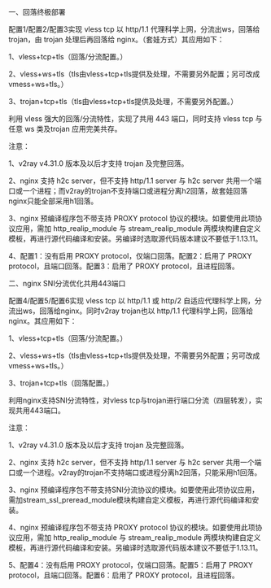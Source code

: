 一、回落终极部署

配置1/配置2/配置3实现 vless tcp 以 http/1.1 代理科学上网，分流出ws，回落给 trojan，由 trojan 处理后再回落给 nginx。（套娃方式）其应用如下：

1、vless+tcp+tls（回落/分流配置。）

2、vless+ws+tls（tls由vless+tcp+tls提供及处理，不需要另外配置；另可改成vmess+ws+tls。）

3、trojan+tcp+tls（tls由vless+tcp+tls提供及处理，不需要另外配置。）

利用 vless 强大的回落/分流特性，实现了共用 443 端口，同时支持 vless tcp 与任意 ws 类及trojan 应用完美共存。

注意：

1、v2ray v4.31.0 版本及以后才支持 trojan 及完整回落。

2、nginx 支持 h2c server，但不支持 http/1.1 server 与 h2c server 共用一个端口或一个进程；而v2ray的trojan不支持端口或进程分离h2回落，故套娃回落nginx只能全部采用h1回落。

3、nginx 预编译程序包不带支持 PROXY protocol 协议的模块。如要使用此项协议应用，需加 http_realip_module 与 stream_realip_module 两模块构建自定义模板，再进行源代码编译和安装。另编译时选取源代码版本建议不要低于1.13.11。

4、配置1：没有启用 PROXY protocol，仅端口回落。配置2：启用了 PROXY protocol，且端口回落。配置3：启用了 PROXY protocol，且进程回落。


二、nginx SNI分流优化共用443端口

配置4/配置5/配置6实现 vless tcp 以 http/1.1 或 http/2 自适应代理科学上网，分流出ws，回落给nginx。同时v2ray trojan也以 http/1.1 代理科学上网，回落给nginx。其应用如下：

1、vless+tcp+tls（回落/分流配置。）

2、vless+ws+tls（tls由vless+tcp+tls提供及处理，不需要另外配置；另可改成vmess+ws+tls。）

3、trojan+tcp+tls（回落配置。）

利用nginx支持SNI分流特性，对vless tcp与trojan进行端口分流（四层转发），实现共用443端口。

注意：

1、v2ray v4.31.0 版本及以后才支持 trojan 及完整回落。

2、nginx 支持 h2c server，但不支持 http/1.1 server 与 h2c server 共用一个端口或一个进程。v2ray的trojan不支持端口或进程分离h2回落，只能采用h1回落。

3、nginx 预编译程序包不带支持SNI分流协议的模块。如要使用此项协议应用，需加stream_ssl_preread_module模块构建自定义模板，再进行源代码编译和安装。

4、nginx 预编译程序包不带支持 PROXY protocol 协议的模块。如要使用此项协议应用，需加 http_realip_module 与 stream_realip_module 两模块构建自定义模板，再进行源代码编译和安装。另编译时选取源代码版本建议不要低于1.13.11。

5、配置4：没有启用 PROXY protocol，仅端口回落。配置5：启用了 PROXY protocol，且端口回落。配置6：启用了 PROXY protocol，且进程回落。
